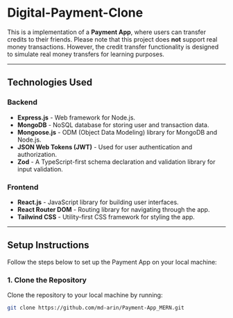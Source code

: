 # Digital-Payment-Clone

This is a implementation of a **Payment App**, where users can transfer credits to their friends. Please note that this project does **not** support real money transactions. However, the credit transfer functionality is designed to simulate real money transfers for learning purposes.

---

## Technologies Used

### Backend
- **Express.js** - Web framework for Node.js.
- **MongoDB** - NoSQL database for storing user and transaction data.
- **Mongoose.js** - ODM (Object Data Modeling) library for MongoDB and Node.js.
- **JSON Web Tokens (JWT)** - Used for user authentication and authorization.
- **Zod** - A TypeScript-first schema declaration and validation library for input validation.

### Frontend
- **React.js** - JavaScript library for building user interfaces.
- **React Router DOM** - Routing library for navigating through the app.
- **Tailwind CSS** - Utility-first CSS framework for styling the app.

---

## Setup Instructions

Follow the steps below to set up the Payment App on your local machine:

### 1. Clone the Repository
Clone the repository to your local machine by running:
```bash
git clone https://github.com/md-arin/Payment-App_MERN.git
